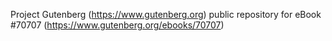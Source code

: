 Project Gutenberg (https://www.gutenberg.org) public repository for
eBook #70707 (https://www.gutenberg.org/ebooks/70707)

